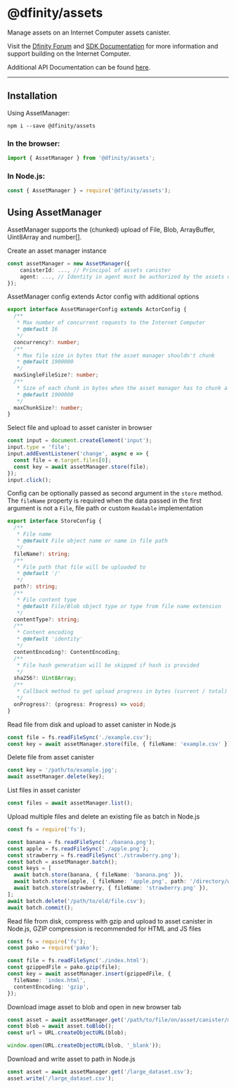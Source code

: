 # @dfinity/assets

Manage assets on an Internet Computer assets canister.

Visit the [Dfinity Forum](https://forum.dfinity.org/) and [SDK Documentation](https://sdk.dfinity.org/docs/index.html)
for more information and support building on the Internet Computer.

Additional API Documentation can be found [here](https://agent-js.icp.xyz/assets/index.html).

---

## Installation

Using AssetManager:

```shell
npm i --save @dfinity/assets
```

### In the browser:

```ts
import { AssetManager } from '@dfinity/assets';
```

### In Node.js:

```ts
const { AssetManager } = require('@dfinity/assets');
```

## Using AssetManager

AssetManager supports the (chunked) upload of File, Blob, ArrayBuffer, Uint8Array and number[].

Create an asset manager instance

```ts
const assetManager = new AssetManager({
    canisterId: ..., // Principal of assets canister
    agent: ..., // Identity in agent must be authorized by the assets canister to make any changes
});
```

AssetManager config extends Actor config with additional options

```ts
export interface AssetManagerConfig extends ActorConfig {
  /**
   * Max number of concurrent requests to the Internet Computer
   * @default 16
   */
  concurrency?: number;
  /**
   * Max file size in bytes that the asset manager shouldn't chunk
   * @default 1900000
   */
  maxSingleFileSize?: number;
  /**
   * Size of each chunk in bytes when the asset manager has to chunk a file
   * @default 1900000
   */
  maxChunkSize?: number;
}
```

Select file and upload to asset canister in browser

```ts
const input = document.createElement('input');
input.type = 'file';
input.addEventListener('change', async e => {
  const file = e.target.files[0];
  const key = await assetManager.store(file);
});
input.click();
```

Config can be optionally passed as second argument in the `store` method.
The `fileName` property is required when the data passed in the first argument
is not a `File`, file path or custom `Readable` implementation

```ts
export interface StoreConfig {
  /**
   * File name
   * @default File object name or name in file path
   */
  fileName?: string;
  /**
   * File path that file will be uploaded to
   * @default '/'
   */
  path?: string;
  /**
   * File content type
   * @default File/Blob object type or type from file name extension
   */
  contentType?: string;
  /**
   * Content encoding
   * @default 'identity'
   */
  contentEncoding?: ContentEncoding;
  /**
   * File hash generation will be skipped if hash is provided
   */
  sha256?: Uint8Array;
  /**
   * Callback method to get upload progress in bytes (current / total)
   */
  onProgress?: (progress: Progress) => void;
}
```

Read file from disk and upload to asset canister in Node.js

```ts
const file = fs.readFileSync('./example.csv');
const key = await assetManager.store(file, { fileName: 'example.csv' });
```

Delete file from asset canister

```ts
const key = '/path/to/example.jpg';
await assetManager.delete(key);
```

List files in asset canister

```ts
const files = await assetManager.list();
```

Upload multiple files and delete an existing file as batch in Node.js

```ts
const fs = require('fs');

const banana = fs.readFileSync('./banana.png');
const apple = fs.readFileSync('./apple.png');
const strawberry = fs.readFileSync('./strawberry.png');
const batch = assetManager.batch();
const keys = [
  await batch.store(banana, { fileName: 'banana.png' }),
  await batch.store(apple, { fileName: 'apple.png', path: '/directory/with/apples' }),
  await batch.store(strawberry, { fileName: 'strawberry.png' }),
];
await batch.delete('/path/to/old/file.csv');
await batch.commit();
```

Read file from disk, compress with gzip and upload to asset canister in Node.js,
GZIP compression is recommended for HTML and JS files

```ts
const fs = require('fs');
const pako = require('pako');

const file = fs.readFileSync('./index.html');
const gzippedFile = pako.gzip(file);
const key = await assetManager.insert(gzippedFile, {
  fileName: 'index.html',
  contentEncoding: 'gzip',
});
```

Download image asset to blob and open in new browser tab

```ts
const asset = await assetManager.get('/path/to/file/on/asset/canister/motoko.png');
const blob = await asset.toBlob();
const url = URL.createObjectURL(blob);

window.open(URL.createObjectURL(blob, '_blank'));
```

Download and write asset to path in Node.js

```ts
const asset = await assetManager.get('/large_dataset.csv');
asset.write('/large_dataset.csv');
```
